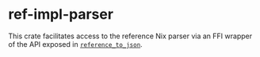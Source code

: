 # ref-impl-parser
This crate facilitates access to the reference Nix parser via an FFI wrapper of the API exposed in [`reference_to_json`](./reference_to_json).
